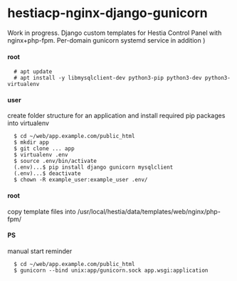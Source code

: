 # hestiacp-nginx-django-gunicorn
Work in progress.
Django custom templates for Hestia Control Panel with nginx+php-fpm. Per-domain gunicorn systemd service in addition )

#### root

      # apt update
      # apt install -y libmysqlclient-dev python3-pip python3-dev python3-virtualenv

#### user
create folder structure for an application and install required pip packages into virtualenv

      $ cd ~/web/app.example.com/public_html
      $ mkdir app
      $ git clone ... app
      $ virtualenv .env
      $ source .env/bin/activate
      (.env)...$ pip install django gunicorn mysqlclient
      (.env)...$ deactivate
      $ chown -R example_user:example_user .env/

#### root
copy template files into /usr/local/hestia/data/templates/web/nginx/php-fpm/


#### PS
manual start reminder

      $ cd ~/web/app.example.com/public_html
      $ gunicorn --bind unix:app/gunicorn.sock app.wsgi:application
